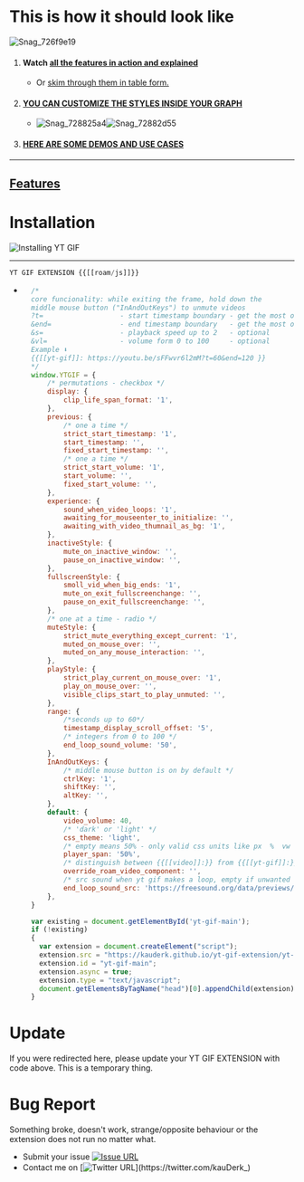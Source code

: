 # This is how it should look like
![Snag_726f9e19](https://user-images.githubusercontent.com/65237382/136782227-2fa80c84-bf90-47c2-aa85-e07852c589e7.png)


1. #### Watch [all the features in action and explained](https://www.youtube.com/watch?v=RW_vkyf0Uek&list=PLsUa74AKSzOrSLn0hYz6taAuQ_XfhPQIg&index=1)
      - Or [skim through them in table form.](https://github.com/kauderk/kauderk.github.io/tree/main/yt-gif-extension#features) 
3. #### [YOU CAN CUSTOMIZE THE STYLES INSIDE YOUR GRAPH](https://github.com/kauderk/kauderk.github.io/tree/main/yt-gif-extension/css/themes#dark--light-modes)
      - ![Snag_728825a4](https://user-images.githubusercontent.com/65237382/136785359-91e3fa14-d1fe-40df-98a7-79d4539109f1.png)![Snag_72882d55](https://user-images.githubusercontent.com/65237382/136785363-98206bb8-8ef7-4270-a60d-28ccc09c7875.png)   
4. #### [HERE ARE SOME DEMOS AND USE CASES](https://github.com/kauderk/kauderk.github.io/tree/main/yt-gif-extension/install/DEMOS#my-use-cases)

---

## [Features](https://github.com/kauderk/kauderk.github.io/blob/main/yt-gif-extension/README.md#features)


# Installation
![Installing YT GIF](https://user-images.githubusercontent.com/65237382/137433155-79f1a29a-4b1b-4f2b-8a56-8627e71ac44d.gif)

---


```javascript
YT GIF EXTENSION {{[[roam/js]]}}
```

  - ```javascript
      /*
      core funcionality: while exiting the frame, hold down the 
      middle mouse button ("InAndOutKeys") to unmute videos
      ?t=                   - start timestamp boundary - get the most out the extension - optional
      &end=                 - end timestamp boundary   - get the most out the extension - optional
      &s=                   - playback speed up to 2   - optional 
      &vl=                  - volume form 0 to 100     - optional
      Example ⬇️
      {{[[yt-gif]]: https://youtu.be/sFFwvr6l2mM?t=60&end=120 }}
      */
      window.YTGIF = {
          /* permutations - checkbox */
          display: {
              clip_life_span_format: '1',
          },
          previous: {
              /* one a time */
              strict_start_timestamp: '1',
              start_timestamp: '',
              fixed_start_timestamp: '',
              /* one a time */
              strict_start_volume: '1',
              start_volume: '',
              fixed_start_volume: '',
          },
          experience: {
              sound_when_video_loops: '1',
              awaiting_for_mouseenter_to_initialize: '',
              awaiting_with_video_thumnail_as_bg: '1',
          },
          inactiveStyle: {
              mute_on_inactive_window: '',
              pause_on_inactive_window: '',
          },
          fullscreenStyle: {
              smoll_vid_when_big_ends: '1',
              mute_on_exit_fullscreenchange: '',
              pause_on_exit_fullscreenchange: '',
          },
          /* one at a time - radio */
          muteStyle: {
              strict_mute_everything_except_current: '1',
              muted_on_mouse_over: '',
              muted_on_any_mouse_interaction: '',
          },
          playStyle: {
              strict_play_current_on_mouse_over: '1',
              play_on_mouse_over: '',
              visible_clips_start_to_play_unmuted: '',
          },
          range: {
              /*seconds up to 60*/
              timestamp_display_scroll_offset: '5',
              /* integers from 0 to 100 */
              end_loop_sound_volume: '50',
          },
          InAndOutKeys: {
              /* middle mouse button is on by default */
              ctrlKey: '1',
              shiftKey: '',
              altKey: '',
          },
          default: {
              video_volume: 40,
              /* 'dark' or 'light' */
              css_theme: 'light',
              /* empty means 50% - only valid css units like px  %  vw */
              player_span: '50%',
              /* distinguish between {{[[video]]:}} from {{[[yt-gif]]:}} or 'both' which is also valid*/
              override_roam_video_component: '',
              /* src sound when yt gif makes a loop, empty if unwanted */
              end_loop_sound_src: 'https://freesound.org/data/previews/256/256113_3263906-lq.mp3',
          },
      }

      var existing = document.getElementById('yt-gif-main');
      if (!existing) 
      {
        var extension = document.createElement("script");
        extension.src = "https://kauderk.github.io/yt-gif-extension/yt-gif-main.js";
        extension.id = "yt-gif-main";
        extension.async = true;
        extension.type = "text/javascript";
        document.getElementsByTagName("head")[0].appendChild(extension);
      }
     ```
     
# Update
If you were redirected here, please update your YT GIF EXTENSION with code above. This is a temporary thing.

# Bug Report

Something broke, doesn't work, strange/opposite behaviour or the extension does not run no matter what.

- Submit your issue [![Issue URL](https://img.shields.io/badge/GitHub-issue-yellow)](https://github.com/kauderk/kauderk.github.io/issues)
- Contact me on [![Twitter URL](https://img.shields.io/twitter/url?label=KauDerK_&style=social&url=https%3A%2F%2Ftwitter.com%2FkauDerk_)](https://twitter.com/kauDerk_)
ﾠ
